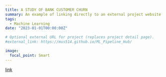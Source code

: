 ```yaml
---
title: A STUDY OF BANK CUSTOMER CHURN
summary: An example of linking directly to an external project website using `external_link`.
tags:
  - Machine Learning
date: "2023-01-01T00:00:00Z"

# Optional external URL for project (replaces project detail page).
#external_link: https://mus514.github.io/ML_Pipeline_Hub/

image:
  focal_point: Smart
---
```


[link]([https://mus514.github.io/Bank-customer-churn/)